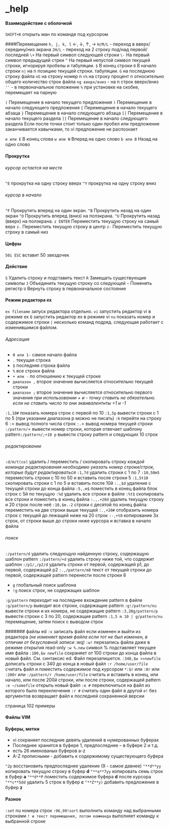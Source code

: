 _help
==================

#### Взаимодействие с оболочкой
`SHIFT+K` открыть ман по команде под курсором

####Перемещение
`h, j, k, l` ←, ↓, ↑, →
`H/M/L` - переход в вверх/середину/низ экрана
`2H/L` - переход на 2 строку под/над первой/последней
`\+` На первый символ следующей строки
`\-` На первый символ предыдущей стрки
`^` На первый непустой символ текущей строки, игнорируя пробелы и табуляции.
`$` В конец строки
`0` В начало строки
`n|` на n позицию текущей строки. табуляции.
`G` на последнюю строку файла
`nG` на строку номер n
`n%` на строку процент n относительно общего количество строк файла
`ng вверх/вниз` - на n строк вверх/вниз
`''` - в первоначальное положение
`%` при установке на скобке, перемещает на парную

`(` Перемещение в начало текущего предложения
`)` Перемещение в начало следующего предложения
`{` Перемещение в начало текущего абзаца
`}` Перемещение в начало следующего абзаца
`[[` Перемещение в начало текущего раздела
`]]` Перемещение в начало следующего раздела
Если после точки стоит только один пробел или предложение заканчивается кавычками, то vi предложение не распознает

`e или E` В конец слова
`w или W` Вперед на одно слово
`b или B` Назад на одно слово

#### Прокрутка
###### курсор остается на месте
`^E` прокрутка на одну строку вверх
`^Y` прокрутка на одну строку вниз
###### курсор в начало
`^F` Прокрутить вперед на один экран.
`^B` Прокрутить назад на один экран
`^D` Прокрутить вперед (вниз) на полэкрана.
`^U` Прокрутить назад (вверх) на полэкрана.
`z ENTER` Переместить текущую строку на самый верх
`z.` Переместить текущую строку в центр
`z-` Переместить текущую строку в самый низ



 
#### Цифры
`50i ESC` вставит 50 звездочек

#### Действие
`S` Удалить строку и подставить текст 
`R` Замещать существующие символы 
`J` Объединить текущую строку со следующей 
`~` Поменять регистр 
`U` Вернуть строку в первоначальное состояние 

#### Режим редактора ex
`ex filename` запуск редактора отдельно.
`vi` запустить редактор vi в режиме ex
`Q` запустить редактор ex в режиме vi
`nu` показать номер и содержимое строки
`|` несколько команд подряд. следующая работает с изменившимся файлом.

###### Адресация
- `0 или 1-` самое начало файла
- `.` текущая строка
- `$` последняя строка файла 
- `%` все строки файла
- `+ или -` по отношению к текущей строке
- `диапазон ,` второе значение вычисляется относительно текущей строки
- `диапазон ;` второе значение вычисляется относительно первого значения
*при использовании + и - точку ставить не обязательно. если не ставить число то они эквивалентнты +1 и -1*

`:1,10#` показать номера строк с первой по 10
`:1,5p` вывести строки с 1 по 5 (при указании диапазона p можно не писать)
`:6` перейти на строку 6
`:`= вывод полного числа строк
`:.`= вывод номера текущей строки
`:/pattern/`= вывести номер строки, которая отвечает шаблону pattern`:/pattern/;+10 p` вывести строку pattern и следующих 10 строк

###### редактирование
`:d/m/t(co)` удалить / переместить / скопировать строку
*каждой команде редактирования необходимо указать номер строки/строк, которые будут редактироваться*
`:1,7d` удалить строки с 1 по 7
`:10,50m5` переместить строки с 10 по 50 и вставить после строки 5
`:1,5t10` скопировать строки с 1 по 5 и вставить после 10й
`:.,$d` удаление с текущей строки до конца файла
`:5,.m$` поместить в конец файла блок строк с 5й по текущую
`:%d` удалить все строки в файле
`:%t$` скопировать все строки и поместить в конец файла
`:.,.+20d` удалить текущую строку и 20 строк после неё
`:10,$m.-2` строки с десятой по конец файла переместить на две строки выше текущей
`:.,+20#` отобразить номера строк с текущей до лежащей ниже на 20 строк
`:-,+t0` копирование 3х строк, от строки выше до строки ниже курсора и вставка в начало файла

###### поиск
`:/pattern/d` удалить следующую найденную строку, содержащую шаблон pattern
`:/pattern/+d` удалить строку ниже той, что содержит шаблон
`:/p1/,/p2/d` удалить строки от первой, содержащей p1, до первой, содержащей p2
`:.,/pattern/m8` текст от текущей строки до первой, содержащей pattern перенести после строки 8
- `g` глобальный поиск шаблона
- `!g` поиск строк, не содержащих шаблон

`:g/pattern` переходит на последнее вхождение pattern в файле
`:g/pattern/p` выводит все строки, содержащие pattern
`:g!/pattern/nu` вывести строки и их номера, не содержащие pattern
`:3,20g/pattern/p` вывести строки с 3 по 20, содержащие pattern
`:1,5 m 10 | g/pattern/nu` перемещение, затем поиск с выводом строк

####### файлы ed
`:x` записать файл если изменен и выйти из редактора *(не изменяет время файла если тот не был изменен, в отличии от безусловной записи :wq)*
`:w!` перезапись файла даже в режиме открытия read-only
`:w %.new` символ % подставляет текущее имя файла
`:100,$w newfile` сохраняет от 100 строки до конца файла в новый файл. См. синтаксис ed. Файл перезапишется.
`:340,$w >>newfile` дописать строки с 340 до конца в новый файл
`:r /home/user/file` считать файл и поместить содержимое под курсором
`*:$r` или `:0r` или `:200r` или `:/pattern/r /home/user/file` считать и вставить в конец, или начало, или после 200й строки, или после строки, содержащей pattern
`:e ~/somefile` открыть новый файл 
`:e #` переключиться на файл из которого было переключение
`:r #` считать один файл в другой
`e!` без аргументов возвращает файл к последней сохраненной версии



 страница 102 примеры


#### Файлы VIM


#### Буферы, метки
- vi сохраняет последние девять удалений в нумерованных буферах
- Последнее хранится в буфере 1, предпоследнее – в буфере 2 и т.д.
- есть 26 именованых буферов a-z
- A-Z прописными - добавить к содержимому существующего буфера

`"2p` восстановить предпоследнее удаление (9 - самое давнее)
`"**d**yy` копировать текущую строку в буфер **d**
`"**a**7yy` копировать семь строк в буфер **а**
`"**d**P` поместить содержимое буфера **d** после курсора
`"**с**5dd` удалить 5 строк в буфер **с**
`"**Z**y)` добавить предложение в буфер **z**


#### Разное

`:set` nu номера строк
`:96,99!sort` выполнить команду над выбранными строками
`! и текст перемещения, потом комманда` выполняет команду к выбранной строке

